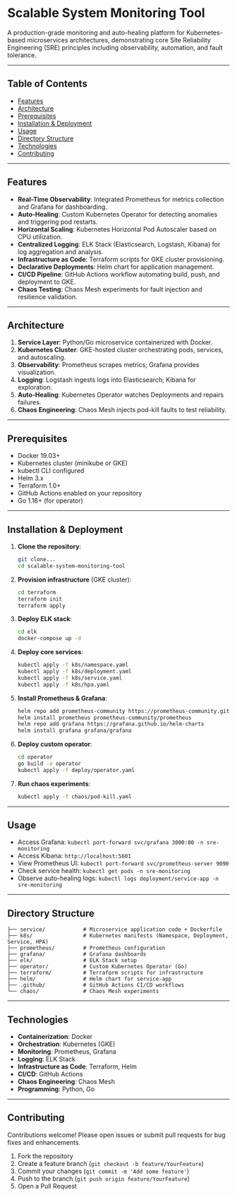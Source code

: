 # Scalable System Monitoring Tool

A production-grade monitoring and auto-healing platform for Kubernetes-based microservices architectures, demonstrating core Site Reliability Engineering (SRE) principles including observability, automation, and fault tolerance.

---

## Table of Contents

- [Features](#features)
- [Architecture](#architecture)
- [Prerequisites](#prerequisites)
- [Installation & Deployment](#installation--deployment)
- [Usage](#usage)
- [Directory Structure](#directory-structure)
- [Technologies](#technologies)
- [Contributing](#contributing)

---

## Features

- **Real-Time Observability**: Integrated Prometheus for metrics collection and Grafana for dashboarding.  
- **Auto-Healing**: Custom Kubernetes Operator for detecting anomalies and triggering pod restarts.  
- **Horizontal Scaling**: Kubernetes Horizontal Pod Autoscaler based on CPU utilization.  
- **Centralized Logging**: ELK Stack (Elasticsearch, Logstash, Kibana) for log aggregation and analysis.  
- **Infrastructure as Code**: Terraform scripts for GKE cluster provisioning.  
- **Declarative Deployments**: Helm chart for application management.  
- **CI/CD Pipeline**: GitHub Actions workflow automating build, push, and deployment to GKE.  
- **Chaos Testing**: Chaos Mesh experiments for fault injection and resilience validation.  

---

## Architecture

1. **Service Layer**: Python/Go microservice containerized with Docker.  
2. **Kubernetes Cluster**: GKE-hosted cluster orchestrating pods, services, and autoscaling.  
3. **Observability**: Prometheus scrapes metrics; Grafana provides visualization.  
4. **Logging**: Logstash ingests logs into Elasticsearch; Kibana for exploration.  
5. **Auto-Healing**: Kubernetes Operator watches Deployments and repairs failures.  
6. **Chaos Engineering**: Chaos Mesh injects pod-kill faults to test reliability.  

---

## Prerequisites

- Docker 19.03+  
- Kubernetes cluster (minikube or GKE)  
- kubectl CLI configured  
- Helm 3.x  
- Terraform 1.0+  
- GitHub Actions enabled on your repository  
- Go 1.16+ (for operator)  

---

## Installation & Deployment

1. **Clone the repository**:  
   ```bash
   git clone...
   cd scalable-system-monitoring-tool
   ```

2. **Provision infrastructure** (GKE cluster):  
   ```bash
   cd terraform
   terraform init
   terraform apply
   ```

3. **Deploy ELK stack**:  
   ```bash
   cd elk
   docker-compose up -d
   ```

4. **Deploy core services**:  
   ```bash
   kubectl apply -f k8s/namespace.yaml
   kubectl apply -f k8s/deployment.yaml
   kubectl apply -f k8s/service.yaml
   kubectl apply -f k8s/hpa.yaml
   ```

5. **Install Prometheus & Grafana**:  
   ```bash
   helm repo add prometheus-community https://prometheus-community.github.io/helm-charts
   helm install prometheus prometheus-community/prometheus
   helm repo add grafana https://grafana.github.io/helm-charts
   helm install grafana grafana/grafana
   ```

6. **Deploy custom operator**:  
   ```bash
   cd operator
   go build -o operator
   kubectl apply -f deploy/operator.yaml
   ```

7. **Run chaos experiments**:  
   ```bash
   kubectl apply -f chaos/pod-kill.yaml
   ```

---

## Usage

- Access Grafana: `kubectl port-forward svc/grafana 3000:80 -n sre-monitoring`  
- Access Kibana: `http://localhost:5601`  
- View Prometheus UI: `kubectl port-forward svc/prometheus-server 9090`  
- Check service health: `kubectl get pods -n sre-monitoring`  
- Observe auto-healing logs: `kubectl logs deployment/service-app -n sre-monitoring`  

---

## Directory Structure

```plaintext
├── service/            # Microservice application code + Dockerfile
├── k8s/                # Kubernetes manifests (Namespace, Deployment, Service, HPA)
├── prometheus/         # Prometheus configuration
├── grafana/            # Grafana dashboards
├── elk/                # ELK Stack setup
├── operator/           # Custom Kubernetes Operator (Go)
├── terraform/          # Terraform scripts for infrastructure
├── helm/               # Helm chart for service-app
├── .github/            # GitHub Actions CI/CD workflows
└── chaos/              # Chaos Mesh experiments
```

---

## Technologies

- **Containerization**: Docker  
- **Orchestration**: Kubernetes (GKE)  
- **Monitoring**: Prometheus, Grafana  
- **Logging**: ELK Stack  
- **Infrastructure as Code**: Terraform, Helm  
- **CI/CD**: GitHub Actions  
- **Chaos Engineering**: Chaos Mesh  
- **Programming**: Python, Go  

---

## Contributing

Contributions welcome! Please open issues or submit pull requests for bug fixes and enhancements.

1. Fork the repository  
2. Create a feature branch (`git checkout -b feature/YourFeature`)  
3. Commit your changes (`git commit -m 'Add some feature'`)  
4. Push to the branch (`git push origin feature/YourFeature`)  
5. Open a Pull Request  
